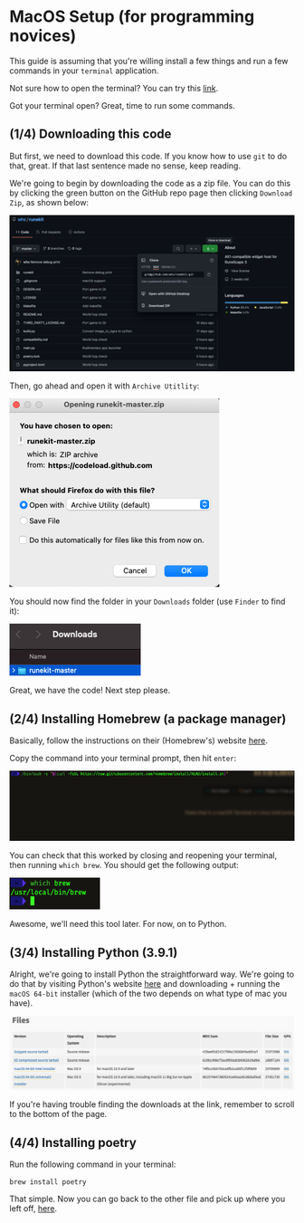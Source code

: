 # MacOS Setup (for programming novices)

This guide is assuming that you're willing install a few things and run a few commands in your `terminal` application.

Not sure how to open the terminal? You can try this [link](https://lmgtfy.app/?q=how+to+open+terminal+on+mac).

Got your terminal open? Great, time to run some commands.

## (1/4) Downloading this code

But first, we need to download this code. If you know how to use `git` to do that, great. If that last sentence made no sense, keep reading.

We're going to begin by downloading the code as a zip file. You can do this by clicking the green button on the GitHub repo page then clicking `Download Zip`, as shown below:

![download the code](./images/download-code.png)

Then, go ahead and open it with `Archive Utitlity`:

![unzip](./images/unzip.png)

You should now find the folder in your `Downloads` folder (use `Finder` to find it):

![downloads folder](./images/downloads-folder.png)

Great, we have the code! Next step please.

## (2/4) Installing Homebrew (a package manager)

Basically, follow the instructions on their (Homebrew's) website [here](https://brew.sh/).

Copy the command into your terminal prompt, then hit `enter`:

![install brew](./images/install-brew.png)

You can check that this worked by closing and reopening your terminal, then running `which brew`. You should get the following output:

![which brew](./images/which-brew.png)

Awesome, we'll need this tool later. For now, on to Python.

## (3/4) Installing Python (3.9.1)

Alright, we're going to install Python the straightforward way. We're going to do that by visiting Python's website [here](https://www.python.org/downloads/release/python-391/) and downloading + running the `macOS 64-bit` installer (which of the two depends on what type of mac you have).

![install python](./images/install-python.png)

If you're having trouble finding the downloads at the link, remember to scroll to the bottom of the page.

## (4/4) Installing poetry

Run the following command in your terminal:

```
brew install poetry
```

That simple. Now you can go back to the other file and pick up where you left off, [here](../README.md#running).
